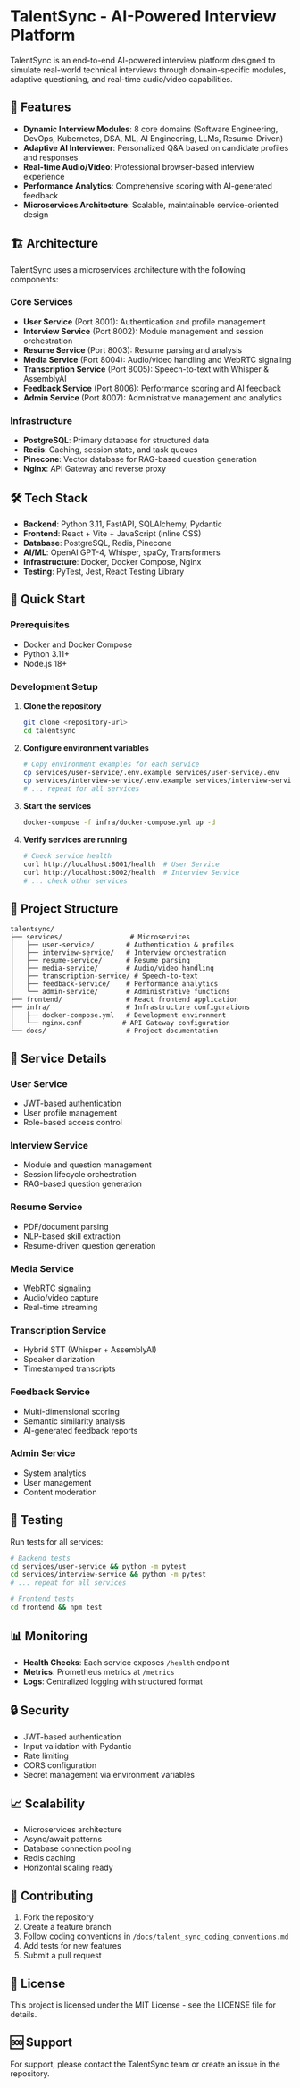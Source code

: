# TalentSync - AI-Powered Interview Platform

TalentSync is an end-to-end AI-powered interview platform designed to simulate real-world technical interviews through domain-specific modules, adaptive questioning, and real-time audio/video capabilities.

## 🚀 Features

- **Dynamic Interview Modules**: 8 core domains (Software Engineering, DevOps, Kubernetes, DSA, ML, AI Engineering, LLMs, Resume-Driven)
- **Adaptive AI Interviewer**: Personalized Q&A based on candidate profiles and responses
- **Real-time Audio/Video**: Professional browser-based interview experience
- **Performance Analytics**: Comprehensive scoring with AI-generated feedback
- **Microservices Architecture**: Scalable, maintainable service-oriented design

## 🏗️ Architecture

TalentSync uses a microservices architecture with the following components:

### Core Services
- **User Service** (Port 8001): Authentication and profile management
- **Interview Service** (Port 8002): Module management and session orchestration
- **Resume Service** (Port 8003): Resume parsing and analysis
- **Media Service** (Port 8004): Audio/video handling and WebRTC signaling
- **Transcription Service** (Port 8005): Speech-to-text with Whisper & AssemblyAI
- **Feedback Service** (Port 8006): Performance scoring and AI feedback
- **Admin Service** (Port 8007): Administrative management and analytics

### Infrastructure
- **PostgreSQL**: Primary database for structured data
- **Redis**: Caching, session state, and task queues
- **Pinecone**: Vector database for RAG-based question generation
- **Nginx**: API Gateway and reverse proxy

## 🛠️ Tech Stack

- **Backend**: Python 3.11, FastAPI, SQLAlchemy, Pydantic
- **Frontend**: React + Vite + JavaScript (inline CSS)
- **Database**: PostgreSQL, Redis, Pinecone
- **AI/ML**: OpenAI GPT-4, Whisper, spaCy, Transformers
- **Infrastructure**: Docker, Docker Compose, Nginx
- **Testing**: PyTest, Jest, React Testing Library

## 🚀 Quick Start

### Prerequisites
- Docker and Docker Compose
- Python 3.11+
- Node.js 18+

### Development Setup

1. **Clone the repository**
   ```bash
   git clone <repository-url>
   cd talentsync
   ```

2. **Configure environment variables**
   ```bash
   # Copy environment examples for each service
   cp services/user-service/.env.example services/user-service/.env
   cp services/interview-service/.env.example services/interview-service/.env
   # ... repeat for all services
   ```

3. **Start the services**
   ```bash
   docker-compose -f infra/docker-compose.yml up -d
   ```

4. **Verify services are running**
   ```bash
   # Check service health
   curl http://localhost:8001/health  # User Service
   curl http://localhost:8002/health  # Interview Service
   # ... check other services
   ```

## 📁 Project Structure

```
talentsync/
├── services/                 # Microservices
│   ├── user-service/        # Authentication & profiles
│   ├── interview-service/   # Interview orchestration
│   ├── resume-service/      # Resume parsing
│   ├── media-service/       # Audio/video handling
│   ├── transcription-service/ # Speech-to-text
│   ├── feedback-service/    # Performance analytics
│   └── admin-service/       # Administrative functions
├── frontend/                # React frontend application
├── infra/                   # Infrastructure configurations
│   ├── docker-compose.yml   # Development environment
│   └── nginx.conf          # API Gateway configuration
└── docs/                    # Project documentation
```

## 🔧 Service Details

### User Service
- JWT-based authentication
- User profile management
- Role-based access control

### Interview Service
- Module and question management
- Session lifecycle orchestration
- RAG-based question generation

### Resume Service
- PDF/document parsing
- NLP-based skill extraction
- Resume-driven question generation

### Media Service
- WebRTC signaling
- Audio/video capture
- Real-time streaming

### Transcription Service
- Hybrid STT (Whisper + AssemblyAI)
- Speaker diarization
- Timestamped transcripts

### Feedback Service
- Multi-dimensional scoring
- Semantic similarity analysis
- AI-generated feedback reports

### Admin Service
- System analytics
- User management
- Content moderation

## 🧪 Testing

Run tests for all services:
```bash
# Backend tests
cd services/user-service && python -m pytest
cd services/interview-service && python -m pytest
# ... repeat for all services

# Frontend tests
cd frontend && npm test
```

## 📊 Monitoring

- **Health Checks**: Each service exposes `/health` endpoint
- **Metrics**: Prometheus metrics at `/metrics`
- **Logs**: Centralized logging with structured format

## 🔒 Security

- JWT-based authentication
- Input validation with Pydantic
- Rate limiting
- CORS configuration
- Secret management via environment variables

## 📈 Scalability

- Microservices architecture
- Async/await patterns
- Database connection pooling
- Redis caching
- Horizontal scaling ready

## 🤝 Contributing

1. Fork the repository
2. Create a feature branch
3. Follow coding conventions in `/docs/talent_sync_coding_conventions.md`
4. Add tests for new features
5. Submit a pull request

## 📄 License

This project is licensed under the MIT License - see the LICENSE file for details.

## 🆘 Support

For support, please contact the TalentSync team or create an issue in the repository.
